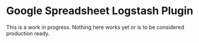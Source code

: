 # Google Spreadsheet Logstash Plugin

This is a work in progress.  Nothing here works yet or is to be considered production ready.